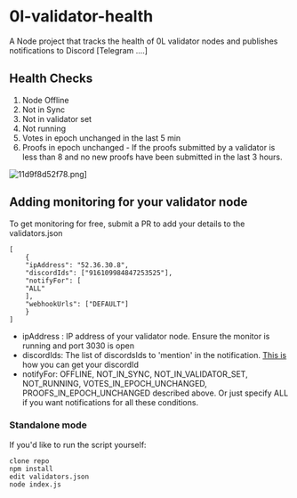 
# 0l-validator-health

A Node project that tracks the health of 0L validator nodes and publishes notifications to Discord [Telegram ....]

  

## Health Checks

 1. Node Offline
 2. Not in Sync
 3. Not in validator set
 4. Not running
 5. Votes in epoch unchanged in the last 5 min
 6. Proofs in epoch unchanged - If the proofs submitted by a validator is less than 8 and no new proofs have been submitted in the last 3 hours.
 
![11d9f8d52f78.png\]](https://user-images.githubusercontent.com/36015640/148246687-a2193d44-da74-47de-aa74-11d9f8d52f78.png)

## Adding monitoring for your validator node
To get monitoring for free, submit a PR to add your details to the validators.json

    [
	    {
	    "ipAddress": "52.36.30.8",
	    "discordIds": ["916109984847253525"],
	    "notifyFor": [
	    "ALL"
	    ],
	    "webhookUrls": ["DEFAULT"]
	    }
    ]

 - ipAddress : IP address of your validator node. Ensure the monitor is running and port 3030 is open
 - discordIds: The list of discordsIds to 'mention' in the notification. [This is](https://support.discord.com/hc/en-us/articles/206346498-Where-can-I-find-my-User-Server-Message-ID-) how you can get your discordId
 - notifyFor: OFFLINE,  NOT_IN_SYNC, NOT_IN_VALIDATOR_SET, NOT_RUNNING, VOTES_IN_EPOCH_UNCHANGED, PROOFS_IN_EPOCH_UNCHANGED described above. Or just specify ALL if you want notifications for all these conditions.

### Standalone mode
If you'd like to run the script yourself:

    clone repo
    npm install
    edit validators.json
    node index.js
